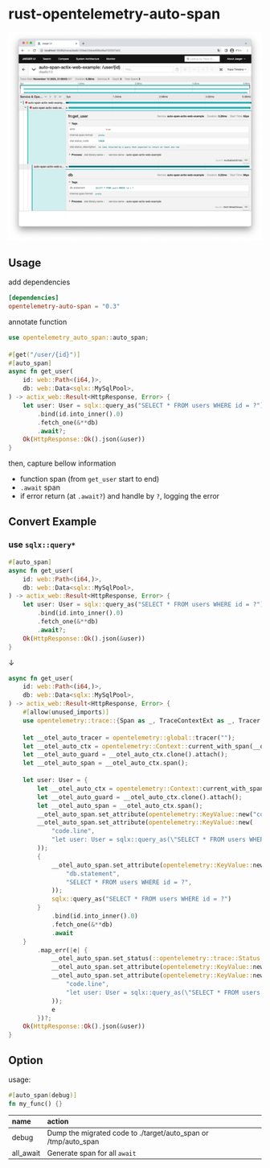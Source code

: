 # rust-opentelemetry-auto-span

![](./image.png)

## Usage

add dependencies

```toml
[dependencies]
opentelemetry-auto-span = "0.3"
```

annotate function

```rust
use opentelemetry_auto_span::auto_span;

#[get("/user/{id}")]
#[auto_span]
async fn get_user(
    id: web::Path<(i64,)>,
    db: web::Data<sqlx::MySqlPool>,
) -> actix_web::Result<HttpResponse, Error> {
    let user: User = sqlx::query_as("SELECT * FROM users WHERE id = ?")
        .bind(id.into_inner().0)
        .fetch_one(&**db)
        .await?;
    Ok(HttpResponse::Ok().json(&user))
}
```

then, capture bellow information

* function span (from `get_user` start to end)
* `.await` span
* if error return (at `.await?`) and handle by `?`, logging the error

## Convert Example

### use `sqlx::query*`

```rust
#[auto_span]
async fn get_user(
    id: web::Path<(i64,)>,
    db: web::Data<sqlx::MySqlPool>,
) -> actix_web::Result<HttpResponse, Error> {
    let user: User = sqlx::query_as("SELECT * FROM users WHERE id = ?")
        .bind(id.into_inner().0)
        .fetch_one(&**db)
        .await?;
    Ok(HttpResponse::Ok().json(&user))
}
```

↓

```rust
async fn get_user(
    id: web::Path<(i64,)>,
    db: web::Data<sqlx::MySqlPool>,
) -> actix_web::Result<HttpResponse, Error> {
    #[allow(unused_imports)]
    use opentelemetry::trace::{Span as _, TraceContextExt as _, Tracer as _};
    
    let __otel_auto_tracer = opentelemetry::global::tracer("");
    let __otel_auto_ctx = opentelemetry::Context::current_with_span(__otel_auto_tracer.start("fn:get_user"));
    let __otel_auto_guard = __otel_auto_ctx.clone().attach();
    let __otel_auto_span = __otel_auto_ctx.span();
    
    let user: User = {
        let __otel_auto_ctx = opentelemetry::Context::current_with_span(__otel_auto_tracer.start("db"));
        let __otel_auto_guard = __otel_auto_ctx.clone().attach();
        let __otel_auto_span = __otel_auto_ctx.span();
        __otel_auto_span.set_attribute(opentelemetry::KeyValue::new("code.lineno", 52i64));
        __otel_auto_span.set_attribute(opentelemetry::KeyValue::new(
            "code.line",
            "let user: User = sqlx::query_as(\"SELECT * FROM users WHERE id = ?\")",
        ));
        {
            __otel_auto_span.set_attribute(opentelemetry::KeyValue::new(
                "db.statement",
                "SELECT * FROM users WHERE id = ?",
            ));
            sqlx::query_as("SELECT * FROM users WHERE id = ?")
        }
            .bind(id.into_inner().0)
            .fetch_one(&**db)
            .await
    }
        .map_err(|e| {
            __otel_auto_span.set_status(::opentelemetry::trace::Status::error(format!("{}", e)));
            __otel_auto_span.set_attribute(opentelemetry::KeyValue::new("code.lineno", 52i64));
            __otel_auto_span.set_attribute(opentelemetry::KeyValue::new(
                "code.line",
                "let user: User = sqlx::query_as(\"SELECT * FROM users WHERE id = ?\")",
            ));
            e
        })?;
    Ok(HttpResponse::Ok().json(&user))
}

```

## Option

usage:

```rust
#[auto_span(debug)]
fn my_func() {}
```

| name          | action                                                         |
|:--------------|:---------------------------------------------------------------|
| debug         | Dump the migrated code to ./target/auto_span or /tmp/auto_span |
| all_await     | Generate span for all `await`                                  |
